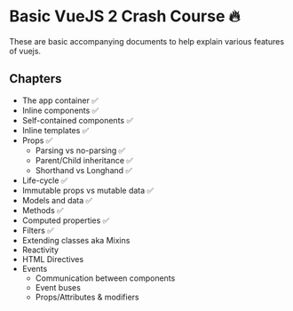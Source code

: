 # Basic VueJS 2 Crash Course 🔥

These are basic accompanying documents to help explain various features of vuejs.

## Chapters

* The app container ✅
* Inline components ✅
* Self-contained components ✅
* Inline templates ✅
* Props ✅
  * Parsing vs no-parsing ✅
  * Parent/Child inheritance ✅
  * Shorthand vs Longhand ✅
* Life-cycle ✅
* Immutable props vs mutable data ✅
* Models and data ✅
* Methods ✅
* Computed properties ✅
* Filters ✅
* Extending classes aka Mixins
* Reactivity
* HTML Directives
* Events
  * Communication between components
  * Event buses
  * Props/Attributes & modifiers
